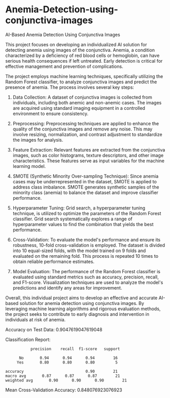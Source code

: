 # Anemia-Detection-using-conjunctiva-images
AI-Based Anemia Detection Using Conjunctiva Images


This project focuses on developing an individualized AI solution for detecting anemia using images of the conjunctiva. Anemia, a condition characterized by a deficiency of red blood cells or hemoglobin, can have serious health consequences if left untreated. Early detection is critical for effective management and prevention of complications.

The project employs machine learning techniques, specifically utilizing the Random Forest classifier, to analyze conjunctiva images and predict the presence of anemia. The process involves several key steps:

1. Data Collection: A dataset of conjunctiva images is collected from individuals, including both anemic and non-anemic cases. The images are acquired using standard imaging equipment in a controlled environment to ensure consistency.

2. Preprocessing: Preprocessing techniques are applied to enhance the quality of the conjunctiva images and remove any noise. This may involve resizing, normalization, and contrast adjustment to standardize the images for analysis.

3. Feature Extraction: Relevant features are extracted from the conjunctiva images, such as color histograms, texture descriptors, and other image characteristics. These features serve as input variables for the machine learning model.

4. SMOTE (Synthetic Minority Over-sampling Technique): Since anemia cases may be underrepresented in the dataset, SMOTE is applied to address class imbalance. SMOTE generates synthetic samples of the minority class (anemia) to balance the dataset and improve classifier performance.

5. Hyperparameter Tuning: Grid search, a hyperparameter tuning technique, is utilized to optimize the parameters of the Random Forest classifier. Grid search systematically explores a range of hyperparameter values to find the combination that yields the best performance.

6. Cross-Validation: To evaluate the model's performance and ensure its robustness, 10-fold cross-validation is employed. The dataset is divided into 10 equal-sized folds, with the model trained on 9 folds and evaluated on the remaining fold. This process is repeated 10 times to obtain reliable performance estimates.

7. Model Evaluation: The performance of the Random Forest classifier is evaluated using standard metrics such as accuracy, precision, recall, and F1-score. Visualization techniques are used to analyze the model's predictions and identify any areas for improvement.

Overall, this individual project aims to develop an effective and accurate AI-based solution for anemia detection using conjunctiva images. By leveraging machine learning algorithms and rigorous evaluation methods, the project seeks to contribute to early diagnosis and intervention in individuals at risk of anemia.

Accuracy on Test Data: 0.9047619047619048

Classification Report:

               precision    recall  f1-score   support
               
          No       0.94      0.94      0.94        16
         Yes       0.80      0.80      0.80         5

    accuracy                           0.90        21
    macro avg       0.87      0.87      0.87        21
    weighted avg       0.90      0.90      0.90        21


Mean Cross-Validation Accuracy: 0.848076923076923
